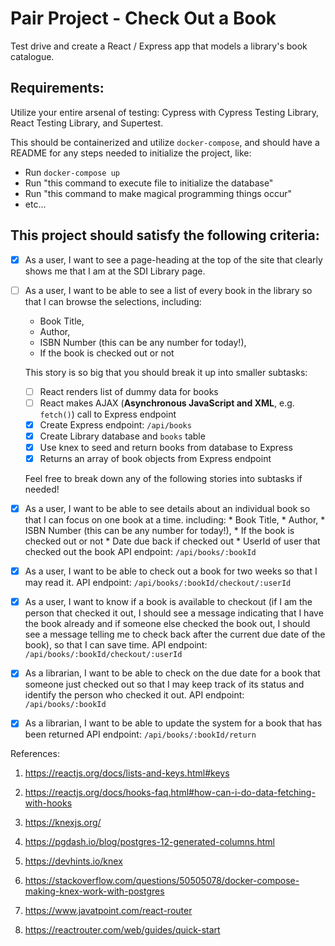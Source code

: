 # Pair Project - Check Out a Book
Test drive and create a React / Express app that models a library's book catalogue.

## Requirements:
Utilize your entire arsenal of testing: Cypress with Cypress Testing Library, React Testing Library, and Supertest.

This should be containerized and utilize `docker-compose`, and should have a README for any steps needed to initialize the project, like:

  * Run `docker-compose up`
  * Run "this command to execute file to initialize the database"
  * Run "this command to make magical programming things occur"
  * etc...

## This project should satisfy the following criteria:

- [x] As a user, I want to see a page-heading at the top of the site that clearly shows me that I am at the SDI Library page.

- [ ] As a user, I want to be able to see a list of every book in the library so that I can browse the selections, including:
    * Book Title,
    * Author,
    * ISBN Number (this can be any number for today!),
    * If the book is checked out or not

    This story is so big that you should break it up into smaller subtasks:

  - [ ] React renders list of dummy data for books
  - [ ] React makes AJAX (__Asynchronous JavaScript and XML__, e.g. `fetch()`) call to Express endpoint
  - [x] Create Express endpoint: `/api/books`    
  - [x] Create Library database and `books` table
  - [x] Use knex to seed and return books from database to Express
  - [x] Returns an array of book objects from Express endpoint
  
  Feel free to break down any of the following stories into subtasks if needed!
    
- [x]  As a user, I want to be able to see details about an individual book so that I can focus on one book at a time.
        including:
            * Book Title,
            * Author,
            * ISBN Number (this can be any number for today!),
            * If the book is checked out or not
            * Date due back if checked out
            * UserId of user that checked out the book
    API endpoint: `/api/books/:bookId`    
    
- [x] As a user, I want to be able to check out a book for two weeks so that I may read it.
    API endpoint: `/api/books/:bookId/checkout/:userId`
    
- [x] As a user, I want to know if a book is available to checkout (if I am the person that checked it out, I should see a message indicating that I have the book already and if someone else checked the book out, I should see a message telling me to check back after the current due date of the book), so that I can save time.
    API endpoint: `/api/books/:bookId/checkout/:userId`
    
- [x]  As a librarian, I want to be able to check on the due date for a book that someone just checked out so that I may 	keep track of its status and identify the person who checked it out.
    API endpoint: `/api/books/:bookId`
    
- [x] As a librarian, I want to be able to update the system for a book that has been returned
    API endpoint: `/api/books/:bookId/return`

References:

1. https://reactjs.org/docs/lists-and-keys.html#keys

2. https://reactjs.org/docs/hooks-faq.html#how-can-i-do-data-fetching-with-hooks

3. https://knexjs.org/

4. https://pgdash.io/blog/postgres-12-generated-columns.html

5. https://devhints.io/knex

6. https://stackoverflow.com/questions/50505078/docker-compose-making-knex-work-with-postgres

7. https://www.javatpoint.com/react-router

8. https://reactrouter.com/web/guides/quick-start